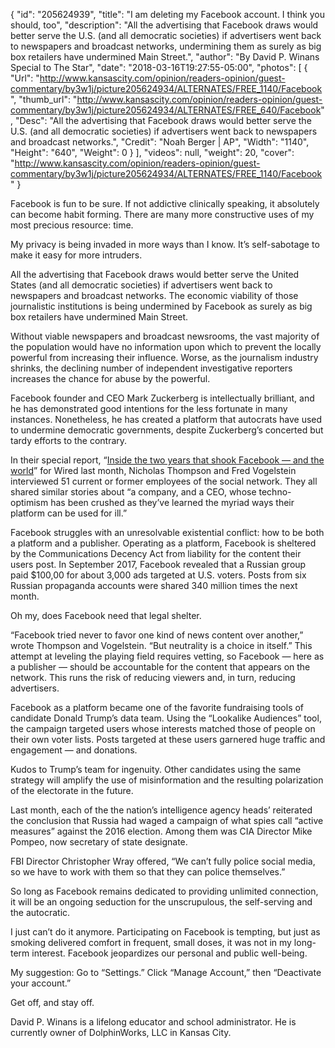 {
  "id": "205624939",
  "title": "I am deleting my Facebook account. I think you should, too",
  "description": "All the advertising that Facebook draws would better serve the U.S. (and all democratic societies) if advertisers went back to newspapers and broadcast networks, undermining them as surely as big box retailers have undermined Main Street.",
  "author": "By David P. Winans Special to The Star",
  "date": "2018-03-16T19:27:55-05:00",
  "photos": [
    {
      "Url": "http://www.kansascity.com/opinion/readers-opinion/guest-commentary/by3w1j/picture205624934/ALTERNATES/FREE_1140/Facebook",
      "thumb_url": "http://www.kansascity.com/opinion/readers-opinion/guest-commentary/by3w1j/picture205624934/ALTERNATES/FREE_640/Facebook",
      "Desc": "All the advertising that Facebook draws would better serve the U.S. (and all democratic societies) if advertisers went back to newspapers and broadcast networks.",
      "Credit": "Noah Berger | AP",
      "Width": "1140",
      "Height": "640",
      "Weight": 0
    }
  ],
  "videos": null,
  "weight": 20,
  "cover": "http://www.kansascity.com/opinion/readers-opinion/guest-commentary/by3w1j/picture205624934/ALTERNATES/FREE_1140/Facebook"
}

<p>Facebook is fun to be sure. If not addictive clinically speaking, it absolutely can become habit forming. There are many more constructive uses of my most precious resource: time.</p><p>My privacy is being invaded in more ways than I know. It’s self-sabotage to make it easy for more intruders.</p><p>All the advertising that Facebook draws would better serve the United States (and all democratic societies) if advertisers went back to newspapers and broadcast networks. The economic viability of those journalistic institutions is being undermined by Facebook as surely as big box retailers have undermined Main Street. </p><p>Without viable newspapers and broadcast newsrooms, the vast majority of the population would have no information upon which to prevent the locally powerful from increasing their influence. Worse, as the journalism industry shrinks, the declining number of independent investigative reporters increases the chance for abuse by the powerful.</p><p>Facebook founder and CEO Mark Zuckerberg is intellectually brilliant, and he has demonstrated good intentions for the less fortunate in many instances. Nonetheless, he has created a platform that autocrats have used to undermine democratic governments, despite Zuckerberg’s concerted but tardy efforts to the contrary. </p><p>In their special report, “<a href="https://www.wired.com/story/inside-facebook-mark-zuckerberg-2-years-of-hell/" target="_blank" title="">Inside the two years that shook Facebook — and the world</a>” for Wired last month, Nicholas Thompson and Fred Vogelstein interviewed 51 current or former employees of the social network. They all shared similar stories about “a company, and a CEO, whose techno-optimism has been crushed as they’ve learned the myriad ways their platform can be used for ill.” </p><p>Facebook struggles with an unresolvable existential conflict: how to be both a platform and a publisher. Operating as a platform, Facebook is sheltered by the Communications Decency Act from liability for the content their users post. In September 2017, Facebook revealed that a Russian group paid $100,00 for about 3,000 ads targeted at U.S. voters. Posts from six Russian propaganda accounts were shared 340 million times the next month.</p><p>Oh my, does Facebook need that legal shelter.</p><p>“Facebook tried never to favor one kind of news content over another,” wrote Thompson and Vogelstein. “But neutrality is a choice in itself.” This attempt at leveling the playing field requires vetting, so Facebook — here as a publisher — should be accountable for the content that appears on the network. This runs the risk of reducing viewers and, in turn, reducing advertisers.</p><p>Facebook as a platform became one of the favorite fundraising tools of candidate Donald Trump’s data team. Using the “Lookalike Audiences” tool, the campaign targeted users whose interests matched those of people on their own voter lists. Posts targeted at these users garnered huge traffic and engagement — and donations.</p><div class="ng_z_idx_alfa"><p>Kudos to Trump’s team for ingenuity. Other candidates using the same strategy will amplify the use of misinformation and the resulting polarization of the electorate in the future.</p> </div><p>Last month, each of the the nation’s intelligence agency heads’ reiterated the conclusion that Russia had waged a campaign of what spies call “active measures” against the 2016 election. Among them was CIA Director Mike Pompeo, now secretary of state designate.</p><p>FBI Director Christopher Wray offered, “We can’t fully police social media, so we have to work with them so that they can police themselves.”</p><p>So long as Facebook remains dedicated to providing unlimited connection, it will be an ongoing seduction for the unscrupulous, the self-serving and the autocratic. </p><p>I just can’t do it anymore. Participating on Facebook is tempting, but just as smoking delivered comfort in frequent, small doses, it was not in my long-term interest. Facebook jeopardizes our personal and public well-being.</p><p>My suggestion: Go to “Settings.” Click “Manage Account,” then “Deactivate your account.” </p><p>Get off, and stay off.</p><div class="ng_endnote_contrib"><p>David P. Winans is a lifelong educator and school administrator. He is currently owner of DolphinWorks, LLC in Kansas City.</p> </div>

